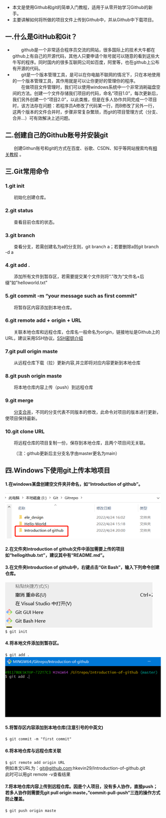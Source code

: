 - 本文是使用Github和git的简单入门教程，适用于从零开始学习Github的新手。
- 主要讲解如何将所做的项目文件上传到Github中，并从Github中下载项目。
## 一.什么是GitHub和Git？
- &emsp;&emsp;github是一个非常适合程序员交流的网站，很多国际上的技术大牛都在github上有自己的开源代码，其他人只要申请个账号就可以随意的看到这些大牛写的程序。同时国内的很多互联网公司如百度，阿里等，也在github上公布有开源的代码。  
- &emsp;&emsp;git是一个版本管理工具，是可以在你电脑不联网的情况下，只在本地使用的一个版本管理工具，其作用就是可以让你更好的管理你的程序。  
&emsp;&emsp;在做项目文件管理时，我们可以使用windows系统中一个非常消耗磁盘空间的方法。创建一个文件存储我们项目的代码，命名“项目1.0”，每次更新后，我们另外创建一个“项目2.0”，以此类推，但是在多人协作共同完成一个项目时，该方法存在问题：若程序员A修改了代码某一行，而B修改了另外一行，这两个版本的文件合并时，步骤非常复杂繁琐，而git的项目管理方式（分支、合并...）可有效解决上述问题。  

## 二.创建自己的Github账号并安装git
&emsp;&emsp;创建Githun账号和git的方式在百度、谷歌、CSDN、知乎等网站搜索均有[相关教程](https://www.zhihu.com/question/20070065/answer/1879847761) 。

## 三.Git常用命令

### **1.git init**  
&emsp;&emsp;初始化创建仓库。  

### **2.git status**  
&emsp;&emsp;查看目前仓库的状态。  
  
### **3.git branch**  
&emsp;&emsp;查看分支，若需创建名为a的分支则，git branch a；若要删除a则git branch -d a  
  
### **4.git add .**  
&emsp;&emsp;添加所有文件到暂存区，若需要提交某个文件则将“.”改为“文件名+后缀”如"helloworld.txt"  
  
### **5.git commit -m “your message such as first commit”**  
&emsp;&emsp;将暂存区内容添加到本地仓库。  
  
### **6.git remote add + origin + URL**  
&emsp;&emsp;关联本地仓库和远程仓库，仓库名一般命名为origin，链接地址是Github上的URL，建议采用SSH协议。[SSH密钥介绍](https://zhuanlan.zhihu.com/p/134349361)  
  
### **7.git pull origin maste**  
&emsp;&emsp;从远程仓库下载（拉）更新内容,并立即将对应内容更新到本地仓库  
  
### **8.git push origin maste**  
&emsp;&emsp;将本地仓库内容上传（push）到远程仓库  
  
### **9.git merge**  
&emsp;&emsp;[分支合并](https://zhuanlan.zhihu.com/p/149287658)，不同的分支代表不同版本的修改，此命令对项目的版本进行更新，使项目保持最新。

### **10.git clone URL**  
&emsp;&emsp;将远程仓库的项目复制一份，保存到本地仓库，且两个项目间无关联。

&emsp;&emsp;（注：github更新后主分支名字由master更名为main）  
## 四.Windows下使用git上传本地项目
#### 1.在windows某盘创建空文件夹并命名，如“Introduction of github”。  
![图片1](picture/intro.jpg)  
#### 2.在文件夹Introduction of github文件中添加需要上传的项目如“hellogithub.txt”，建议其中有“README.md”。  
#### 3.在文件夹Introduction of github中，右键点击“Git Bash”，输入下列命令创建仓库。  
![图片1](picture/gitbash.jpg)  
`$ git init`  
#### 4.将本地文件添加到暂存区。  
`$ git add .`  
![图片1](picture/gitadd.jpg)  
#### 5.将暂存区内容添加到本地仓库(注意引号的中英文)  
`$ git commit -m "first commit"`  
#### 6.将本地仓库与远程仓库关联  
`$ git remote add origin URL`  
例如本文URL为：git@github.com:hkevin29/Introduction-of-github.git  
此时可以用git remote -v查看结果  
#### 7.将本地仓库内容上传到远程仓库。因是个人项目，没有多人协作，直接push；若多人协作则需要先git pull origin maste，”commit-pull-push“三连的操作方式防止覆盖。  
`$ git push origin maste`  
  

